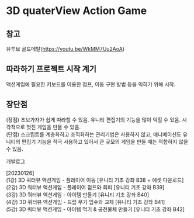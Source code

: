 # 3D quaterView Action Game

## 참고
유투브 골드메탈(https://youtu.be/WkMM7Uu2AoA)  

## 따라하기 프로젝트 시작 계기
액션게임에 필요한 키보드를 이용한 점프, 이동 구현 방법 등을 익히기 위해 시작.

## 장단점
(장점) 초보가자가 쉽게 따라할 수 있음. 유니티 편집기의 기능을 많이 익힐 수 있음. 시각적으로 멋진 게임을 만들 수 있음.  
(단점) 스크립트를 계층화하고 조직화하는 관리기법은 사용하지 않고, 애니메이션도 유니티의 편집기 기능을 적극 사용하고 있어서 큰 규모의 게임을 만들 때는 적합하지 않을 수 있음.  

개발로그

[20230126]   
(1강) 3D 쿼터뷰 액션게임 - 플레이어 이동 [유니티 기초 강좌 B38 + 에셋 다운로드]  
(2강) 3D 쿼터뷰 액션게임 - 플레이어 점프와 회피 [유니티 기초 강좌 B39]  
(3강) 3D 쿼터뷰 액션게임 - 아이템 만들기 [유니티 기초 강좌 B40]  
(4강) 3D 쿼터뷰 액션게임 - 드랍 무기 입수와 교체 [유니티 기초 강좌 B41]  
(5강) 3D 쿼터뷰 액션게임 - 아이템 먹기 & 공전물체 만들기 [유니티 기초 강좌 B42]  
